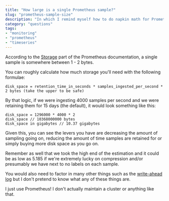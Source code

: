 ```yaml
---
title: "How large is a single Prometheus sample?"
slug: "prometheus-sample-size"
description: "In which I remind myself how to do napkin math for Prometheus"
category: "questions"
tags:
- "monitoring"
- "prometheus"
- "timeseries"
---
```


According to the [Storage](https://prometheus.io/docs/prometheus/latest/storage/#operational-aspects) part of the Prometheus documentation, a single sample is somewhere between 1 - 2 bytes.

You can roughly calculate how much storage you'll need with the following formulae:

```text
disk_space = retention_time_in_seconds * samples_ingested_per_second * 2 bytes (take the upper to be safe)
```

By that logic, if we were ingesting 4000 samples per second and we were retaining them for 15 days (the default), it would look something like this:

```text
disk_space = 1296000 * 4000 * 2
disk_space // 10368000000 bytes
disk_space in gigabytes // 10.37 gigabytes
```

Given this, you can see the levers you have are decreasing the amount of sampling going on, reducing the amount of time samples are retained for or simply buying more disk space as you go on.

Remember as well that we took the high end of the estimation and it could be as low as 5.185 if we're extremely lucky on compression and/or presumably we have next to no labels on each sample.

You would also need to factor in many other things such as the [write-ahead log](https://www.robustperception.io/how-much-space-does-the-wal-take-up) but I don't pretend to know what any of these things are.

I just use Prometheus! I don't actually maintain a cluster or anything like that.